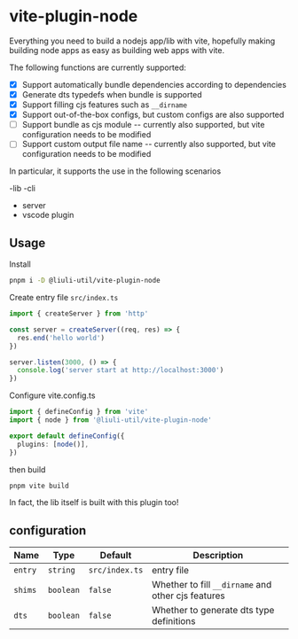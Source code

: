# vite-plugin-node

Everything you need to build a nodejs app/lib with vite, hopefully making building node apps as easy as building web apps with vite.

The following functions are currently supported:

- [x] Support automatically bundle dependencies according to dependencies
- [x] Generate dts typedefs when bundle is supported
- [x] Support filling cjs features such as `__dirname`
- [x] Support out-of-the-box configs, but custom configs are also supported
- [ ] Support bundle as cjs module -- currently also supported, but vite configuration needs to be modified
- [ ] Support custom output file name -- currently also supported, but vite configuration needs to be modified

In particular, it supports the use in the following scenarios

-lib
-cli

- server
- vscode plugin

## Usage

Install

```bash
pnpm i -D @liuli-util/vite-plugin-node
```

Create entry file `src/index.ts`

```ts
import { createServer } from 'http'

const server = createServer((req, res) => {
  res.end('hello world')
})

server.listen(3000, () => {
  console.log('server start at http://localhost:3000')
})
```

Configure vite.config.ts

```ts
import { defineConfig } from 'vite'
import { node } from '@liuli-util/vite-plugin-node'

export default defineConfig({
  plugins: [node()],
})
```

then build

```bash
pnpm vite build
```

In fact, the lib itself is built with this plugin too!

## configuration

| Name    | Type      | Default        | Description                                        |
| ------- | --------- | -------------- | -------------------------------------------------- |
| `entry` | `string`  | `src/index.ts` | entry file                                         |
| `shims` | `boolean` | `false`        | Whether to fill `__dirname` and other cjs features |
| `dts`   | `boolean` | `false`        | Whether to generate dts type definitions           |
